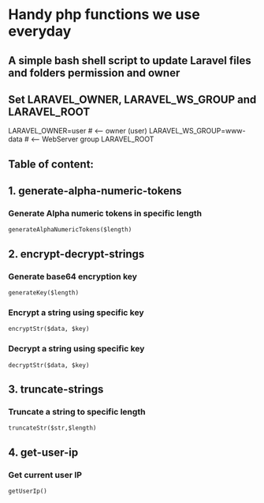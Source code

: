 # Handy php functions we use everyday
## A simple bash shell script to update Laravel files and folders permission and owner
## Set LARAVEL_OWNER, LARAVEL_WS_GROUP and LARAVEL_ROOT

LARAVEL_OWNER=user # <-- owner (user)
LARAVEL_WS_GROUP=www-data # <-- WebServer group
LARAVEL_ROOT

## Table of content:

## 1. generate-alpha-numeric-tokens
### Generate Alpha numeric tokens in specific length
    generateAlphaNumericTokens($length)


## 2. encrypt-decrypt-strings
### Generate base64 encryption key
    generateKey($length)

### Encrypt a string using specific key    
    encryptStr($data, $key)

### Decrypt a string using specific key    
    decryptStr($data, $key)


## 3. truncate-strings
### Truncate a string to specific length
    truncateStr($str,$length)
    
    
## 4. get-user-ip
### Get current user IP
    getUserIp()
   